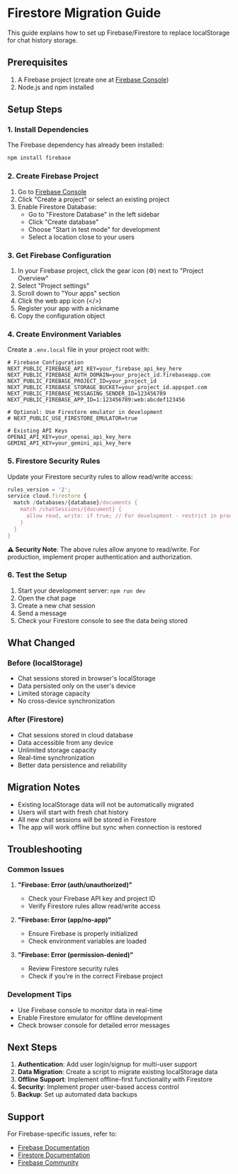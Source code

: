 # Firestore Migration Guide

This guide explains how to set up Firebase/Firestore to replace localStorage for chat history storage.

## Prerequisites

1. A Firebase project (create one at [Firebase Console](https://console.firebase.google.com/))
2. Node.js and npm installed

## Setup Steps

### 1. Install Dependencies

The Firebase dependency has already been installed:
```bash
npm install firebase
```

### 2. Create Firebase Project

1. Go to [Firebase Console](https://console.firebase.google.com/)
2. Click "Create a project" or select an existing project
3. Enable Firestore Database:
   - Go to "Firestore Database" in the left sidebar
   - Click "Create database"
   - Choose "Start in test mode" for development
   - Select a location close to your users

### 3. Get Firebase Configuration

1. In your Firebase project, click the gear icon (⚙️) next to "Project Overview"
2. Select "Project settings"
3. Scroll down to "Your apps" section
4. Click the web app icon (</>)
5. Register your app with a nickname
6. Copy the configuration object

### 4. Create Environment Variables

Create a `.env.local` file in your project root with:

```env
# Firebase Configuration
NEXT_PUBLIC_FIREBASE_API_KEY=your_firebase_api_key_here
NEXT_PUBLIC_FIREBASE_AUTH_DOMAIN=your_project_id.firebaseapp.com
NEXT_PUBLIC_FIREBASE_PROJECT_ID=your_project_id
NEXT_PUBLIC_FIREBASE_STORAGE_BUCKET=your_project_id.appspot.com
NEXT_PUBLIC_FIREBASE_MESSAGING_SENDER_ID=123456789
NEXT_PUBLIC_FIREBASE_APP_ID=1:123456789:web:abcdef123456

# Optional: Use Firestore emulator in development
# NEXT_PUBLIC_USE_FIRESTORE_EMULATOR=true

# Existing API Keys
OPENAI_API_KEY=your_openai_api_key_here
GEMINI_API_KEY=your_gemini_api_key_here
```

### 5. Firestore Security Rules

Update your Firestore security rules to allow read/write access:

```javascript
rules_version = '2';
service cloud.firestore {
  match /databases/{database}/documents {
    match /chatSessions/{document} {
      allow read, write: if true; // For development - restrict in production
    }
  }
}
```

**⚠️ Security Note**: The above rules allow anyone to read/write. For production, implement proper authentication and authorization.

### 6. Test the Setup

1. Start your development server: `npm run dev`
2. Open the chat page
3. Create a new chat session
4. Send a message
5. Check your Firestore console to see the data being stored

## What Changed

### Before (localStorage)
- Chat sessions stored in browser's localStorage
- Data persisted only on the user's device
- Limited storage capacity
- No cross-device synchronization

### After (Firestore)
- Chat sessions stored in cloud database
- Data accessible from any device
- Unlimited storage capacity
- Real-time synchronization
- Better data persistence and reliability

## Migration Notes

- Existing localStorage data will not be automatically migrated
- Users will start with fresh chat history
- All new chat sessions will be stored in Firestore
- The app will work offline but sync when connection is restored

## Troubleshooting

### Common Issues

1. **"Firebase: Error (auth/unauthorized)"**
   - Check your Firebase API key and project ID
   - Verify Firestore rules allow read/write access

2. **"Firebase: Error (app/no-app)"**
   - Ensure Firebase is properly initialized
   - Check environment variables are loaded

3. **"Firebase: Error (permission-denied)"**
   - Review Firestore security rules
   - Check if you're in the correct Firebase project

### Development Tips

- Use Firebase console to monitor data in real-time
- Enable Firestore emulator for offline development
- Check browser console for detailed error messages

## Next Steps

1. **Authentication**: Add user login/signup for multi-user support
2. **Data Migration**: Create a script to migrate existing localStorage data
3. **Offline Support**: Implement offline-first functionality with Firestore
4. **Security**: Implement proper user-based access control
5. **Backup**: Set up automated data backups

## Support

For Firebase-specific issues, refer to:
- [Firebase Documentation](https://firebase.google.com/docs)
- [Firestore Documentation](https://firebase.google.com/docs/firestore)
- [Firebase Community](https://firebase.google.com/community)
